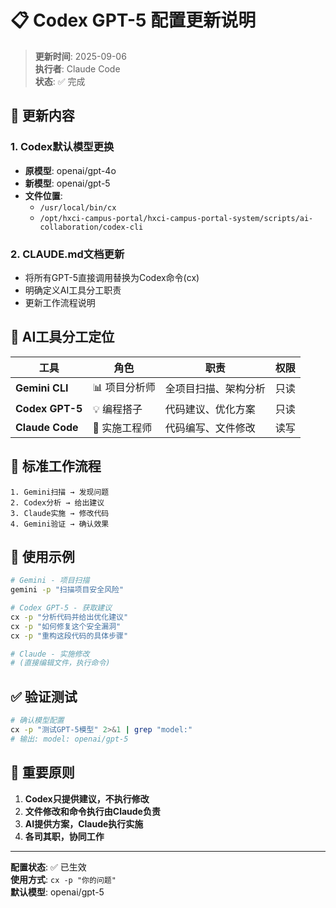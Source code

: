 # 📋 Codex GPT-5 配置更新说明

> **更新时间**: 2025-09-06  
> **执行者**: Claude Code  
> **状态**: ✅ 完成

## 🔄 更新内容

### 1. **Codex默认模型更换**
- **原模型**: openai/gpt-4o
- **新模型**: openai/gpt-5
- **文件位置**: 
  - `/usr/local/bin/cx`
  - `/opt/hxci-campus-portal/hxci-campus-portal-system/scripts/ai-collaboration/codex-cli`

### 2. **CLAUDE.md文档更新**
- 将所有GPT-5直接调用替换为Codex命令(cx)
- 明确定义AI工具分工职责
- 更新工作流程说明

## 🤖 AI工具分工定位

| 工具 | 角色 | 职责 | 权限 |
|------|------|------|------|
| **Gemini CLI** | 📊 项目分析师 | 全项目扫描、架构分析 | 只读 |
| **Codex GPT-5** | 💡 编程搭子 | 代码建议、优化方案 | 只读 |
| **Claude Code** | 🔨 实施工程师 | 代码编写、文件修改 | 读写 |

## 📝 标准工作流程

```
1. Gemini扫描 → 发现问题
2. Codex分析 → 给出建议  
3. Claude实施 → 修改代码
4. Gemini验证 → 确认效果
```

## 🎯 使用示例

```bash
# Gemini - 项目扫描
gemini -p "扫描项目安全风险"

# Codex GPT-5 - 获取建议
cx -p "分析代码并给出优化建议"
cx -p "如何修复这个安全漏洞"
cx -p "重构这段代码的具体步骤"

# Claude - 实施修改
# (直接编辑文件，执行命令)
```

## ✅ 验证测试

```bash
# 确认模型配置
cx -p "测试GPT-5模型" 2>&1 | grep "model:"
# 输出: model: openai/gpt-5
```

## 🚨 重要原则

1. **Codex只提供建议，不执行修改**
2. **文件修改和命令执行由Claude负责**
3. **AI提供方案，Claude执行实施**
4. **各司其职，协同工作**

---

**配置状态**: ✅ 已生效  
**使用方式**: `cx -p "你的问题"`  
**默认模型**: openai/gpt-5